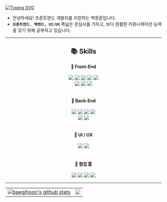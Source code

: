 [![Typing SVG](https://readme-typing-svg.herokuapp.com?font=Work+Sans&pause=2000&color=111111&width=435&lines=Hi%2C+I'm+Jeonghoon!+%CB%99%E1%B5%95%CB%99)](https://git.io/typing-svg)

- 안녕하세요! 프론트엔드 개발자를 지망하는 백정훈입니다.
- **`프론트엔드, 백엔드, UI/UX`**  폭넓은 관심사를 가지고, 보다 원활한 커뮤니케이션 능력을 갖기 위해 공부하고 있습니다. 

---

<h2 align=center> 📚 Skills </h2>

<div align=center><h4>🚀 Front-End</h4></div>
<div align=center> 
    <img src="https://img.shields.io/badge/react-61DAFB?style=for-the-badge&logo=react&logoColor=black"> 
    <img src="https://img.shields.io/badge/Redux-764ABC?style=for-the-badge&logo=redux&logoColor=white">
    <img src="https://img.shields.io/badge/html5-E34F26?style=for-the-badge&logo=html5&logoColor=white"> 
    <img src="https://img.shields.io/badge/css-1572B6?style=for-the-badge&logo=css3&logoColor=white"> 
    <img src="https://img.shields.io/badge/javascript-F7DF1E?style=for-the-badge&logo=javascript&logoColor=black"> 
    <br />
    <img src="https://img.shields.io/badge/vue.js-44AC7D?style=for-the-badge&logo=vuedotjs&logoColor=white">
    <img src="https://img.shields.io/badge/Ant Design-0170FE?style=for-the-badge&logo=ant-design&logoColor=white">
    <img src="https://img.shields.io/badge/bootstrap-7952B3?style=for-the-badge&logo=bootstrap&logoColor=white">
    <br />
</div>

<br />

<div align=center><h4>🚀 Back-End</h4></div>
<div align=center> 
    <img src="https://img.shields.io/badge/java-007396?style=for-the-badge&logo=java&logoColor=white">
    <img src="https://img.shields.io/badge/spring-6DB33F?style=for-the-badge&logo=springboot&logoColor=white">
    <img src="https://img.shields.io/badge/node.js-339933?style=for-the-badge&logo=Node.js&logoColor=white">
    <img src="https://img.shields.io/badge/python-3776AB?style=for-the-badge&logo=python&logoColor=white">
    <br />
    <img src="https://img.shields.io/badge/maria db-003545?style=for-the-badge&logo=mariadb&logoColor=white">
    <img src="https://img.shields.io/badge/oracle-F80000?style=for-the-badge&logo=oracle&logoColor=white">
    <br />
</div>

<br />

<div align=center><h4>🚀 UI / UX</h4></div>
<div align=center> 
    <img src="https://img.shields.io/badge/figma-F24E1E?style=for-the-badge&logo=figma&logoColor=white">
    <img src="https://img.shields.io/badge/photoshop-31A8FF?style=for-the-badge&logo=adobephotoshop&logoColor=white">
<!--     <img src="https://img.shields.io/badge/illustrator-FF9A00?style=for-the-badge&logo=adobeillustrator&logoColor=white"> -->
</div>

<br />

<div align=center><h4>🚀 협업 툴</h4></div>
<div align=center> 
    <img src="https://img.shields.io/badge/github-181717?style=for-the-badge&logo=github&logoColor=white">
    <img src="https://img.shields.io/badge/jira-0052CC?style=for-the-badge&logo=jira&logoColor=white">
    <img src="https://img.shields.io/badge/slack-4A154B?style=for-the-badge&logo=slack&logoColor=white">
    <img src="https://img.shields.io/badge/notion-EFEBF8?style=for-the-badge&logo=notion&logoColor=black">
</div>

---

<table align=center>
  <tr align=center>
    <td>
      <a href="https://github.com/baegjhoon/github-readme-stats"><img align="center" src="https://github-readme-stats.vercel.app/api?username=baegjhoon&show_icons=true&include_all_commits=true&theme=default&hide_border=true" alt="baegjhoon's github stats" /></a>
    </td>
    <td>
      <a href="https://github.com/baegjhoon/github-readme-stats"><img align="center" src="https://github-readme-stats.vercel.app/api/top-langs/?username=baegjhoon&layout=compact&theme=default&hide_border=true" /></a>
    </td>
  </tr>
</table>

<!--
**baegjhoon/baegjhoon** is a ✨ _special_ ✨ repository because its `README.md` (this file) appears on your GitHub profile.

Here are some ideas to get you started:

- 🔭 I’m currently working on ...
- 🌱 I’m currently learning ...
- 👯 I’m looking to collaborate on ...
- 🤔 I’m looking for help with ...
- 💬 Ask me about ...
- 📫 How to reach me: ...
- 😄 Pronouns: ...
- ⚡ Fun fact: ...
-->
